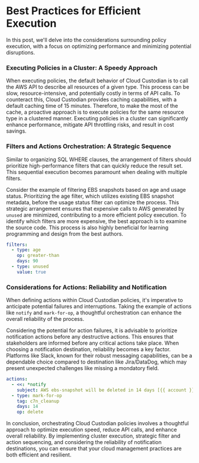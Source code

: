# Best Practices for Efficient Execution

In this post, we'll delve into the considerations surrounding policy execution, with a focus on optimizing performance and minimizing potential disruptions.

### Executing Policies in a Cluster: A Speedy Approach

When executing policies, the default behavior of Cloud Custodian is to call the AWS API to describe all resources of a given type. This process can be slow, resource-intensive, and potentially costly in terms of API calls. To counteract this, Cloud Custodian provides caching capabilities, with a default caching time of 15 minutes. Therefore, to make the most of the cache, a proactive approach is to execute policies for the same resource type in a clustered manner. Executing policies in a cluster can significantly enhance performance, mitigate API throttling risks, and result in cost savings.

### Filters and Actions Orchestration: A Strategic Sequence

Similar to organizing SQL WHERE clauses, the arrangement of filters should prioritize high-performance filters that can quickly reduce the result set. This sequential execution becomes paramount when dealing with multiple filters.

Consider the example of filtering EBS snapshots based on age and usage status. Prioritizing the age filter, which utilizes existing EBS snapshot metadata, before the usage status filter can optimize the process. This strategic arrangement ensures that expensive calls to AWS generated by `unused` are minimized, contributing to a more efficient policy execution. To identify which filters are more expensive, the best approach is to examine the source code. This process is also highly beneficial for learning programming and design from the best authors.

```yaml
filters:
  - type: age
    op: greater-than
    days: 90
  - type: unused
    value: true
```

### Considerations for Actions: Reliability and Notification

When defining actions within Cloud Custodian policies, it's imperative to anticipate potential failures and interruptions. Taking the example of actions like `notify` and `mark-for-op`, a thoughtful orchestration can enhance the overall reliability of the process.

Considering the potential for action failures, it is advisable to prioritize notification actions before any destructive actions. This ensures that stakeholders are informed before any critical actions take place. When choosing a notification destination, reliability becomes a key factor. Platforms like Slack, known for their robust messaging capabilities, can be a dependable choice compared to destination like Jira/DataDog, which may present unexpected challenges like missing a mondatory field.

```yaml
actions:
  - <<: *notify
    subject: AWS ebs-snapshot will be deleted in 14 days [{{ account }} {{ region }}]
  - type: mark-for-op
    tag: c7n_cleanup
    days: 14
    op: delete
```

In conclusion, orchestrating Cloud Custodian policies involves a thoughtful approach to optimize execution speed, reduce API calls, and enhance overall reliability. By implementing cluster execution, strategic filter and action sequencing, and considering the reliability of notification destinations, you can ensure that your cloud management practices are both efficient and resilient.
